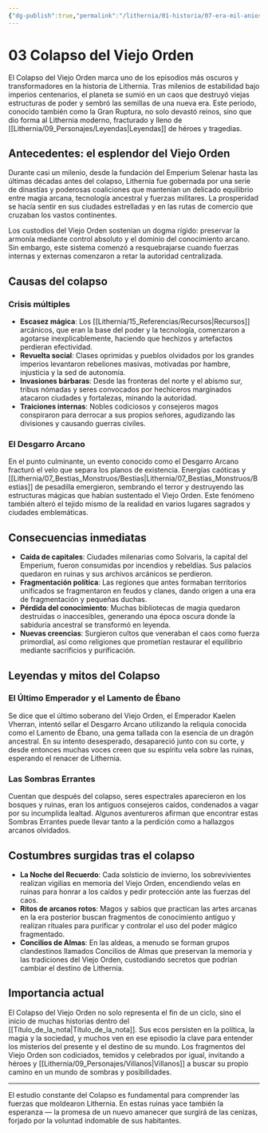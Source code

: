 ```yaml
---
{"dg-publish":true,"permalink":"/lithernia/01-historia/07-era-mil-anios/03-colapso-del-viejo-orden/","title":"Colapso del Viejo Orden","tags":["lithernia","evento-historico"]}
---
```


# 03 Colapso del Viejo Orden

El Colapso del Viejo Orden marca uno de los episodios más oscuros y transformadores en la historia de Lithernia. Tras milenios de estabilidad bajo imperios centenarios, el planeta se sumió en un caos que destruyó viejas estructuras de poder y sembró las semillas de una nueva era. Este periodo, conocido también como la Gran Ruptura, no solo devastó reinos, sino que dio forma al Lithernia moderno, fracturado y lleno de [[Lithernia/09_Personajes/Leyendas\|Leyendas]] de héroes y tragedias.

## Antecedentes: el esplendor del Viejo Orden

Durante casi un milenio, desde la fundación del Emperium Selenar hasta las últimas décadas antes del colapso, Lithernia fue gobernada por una serie de dinastías y poderosas coaliciones que mantenían un delicado equilibrio entre magia arcana, tecnología ancestral y fuerzas militares. La prosperidad se hacía sentir en sus ciudades estrelladas y en las rutas de comercio que cruzaban los vastos continentes.

Los custodios del Viejo Orden sostenían un dogma rígido: preservar la armonía mediante control absoluto y el dominio del conocimiento arcano. Sin embargo, este sistema comenzó a resquebrajarse cuando fuerzas internas y externas comenzaron a retar la autoridad centralizada.

## Causas del colapso

### Crisis múltiples

- **Escasez mágica**: Los [[Lithernia/15_Referencias/Recursos\|Recursos]] arcánicos, que eran la base del poder y la tecnología, comenzaron a agotarse inexplicablemente, haciendo que hechizos y artefactos perdieran efectividad.
- **Revuelta social**: Clases oprimidas y pueblos olvidados por los grandes imperios levantaron rebeliones masivas, motivadas por hambre, injusticia y la sed de autonomía.
- **Invasiones bárbaras**: Desde las fronteras del norte y el abismo sur, tribus nómadas y seres convocados por hechiceros marginados atacaron ciudades y fortalezas, minando la autoridad.
- **Traiciones internas**: Nobles codiciosos y consejeros magos conspiraron para derrocar a sus propios señores, agudizando las divisiones y causando guerras civiles.

### El Desgarro Arcano

En el punto culminante, un evento conocido como el Desgarro Arcano fracturó el velo que separa los planos de existencia. Energías caóticas y [[Lithernia/07_Bestias_Monstruos/Bestias\|Lithernia/07_Bestias_Monstruos/Bestias]] de pesadilla emergieron, sembrando el terror y destruyendo las estructuras mágicas que habían sustentado el Viejo Orden. Este fenómeno también alteró el tejido mismo de la realidad en varios lugares sagrados y ciudades emblemáticas.

## Consecuencias inmediatas

- **Caída de capitales**: Ciudades milenarias como Solvaris, la capital del Emperium, fueron consumidas por incendios y rebeldías. Sus palacios quedaron en ruinas y sus archivos arcánicos se perdieron.
- **Fragmentación política**: Las regiones que antes formaban territorios unificados se fragmentaron en feudos y clanes, dando origen a una era de fragmentación y pequeñas duchas.
- **Pérdida del conocimiento**: Muchas bibliotecas de magia quedaron destruidas o inaccesibles, generando una época oscura donde la sabiduría ancestral se transformó en leyenda.
- **Nuevas creencias**: Surgieron cultos que veneraban el caos como fuerza primordial, así como religiones que prometían restaurar el equilibrio mediante sacrificios y purificación.

## Leyendas y mitos del Colapso

### El Último Emperador y el Lamento de Ébano

Se dice que el último soberano del Viejo Orden, el Emperador Kaelen Vherran, intentó sellar el Desgarro Arcano utilizando la reliquia conocida como el Lamento de Ébano, una gema tallada con la esencia de un dragón ancestral. En su intento desesperado, desapareció junto con su corte, y desde entonces muchas voces creen que su espíritu vela sobre las ruinas, esperando el renacer de Lithernia.

### Las Sombras Errantes

Cuentan que después del colapso, seres espectrales aparecieron en los bosques y ruinas, eran los antiguos consejeros caídos, condenados a vagar por su incumplida lealtad. Algunos aventureros afirman que encontrar estas Sombras Errantes puede llevar tanto a la perdición como a hallazgos arcanos olvidados.

## Costumbres surgidas tras el colapso

- **La Noche del Recuerdo**: Cada solsticio de invierno, los sobrevivientes realizan vigilias en memoria del Viejo Orden, encendiendo velas en ruinas para honrar a los caídos y pedir protección ante las fuerzas del caos.
- **Ritos de arcanos rotos**: Magos y sabios que practican las artes arcanas en la era posterior buscan fragmentos de conocimiento antiguo y realizan rituales para purificar y controlar el uso del poder mágico fragmentado.
- **Concilios de Almas**: En las aldeas, a menudo se forman grupos clandestinos llamados Concilios de Almas que preservan la memoria y las tradiciones del Viejo Orden, custodiando secretos que podrían cambiar el destino de Lithernia.

## Importancia actual

El Colapso del Viejo Orden no solo representa el fin de un ciclo, sino el inicio de muchas historias dentro del [[Título_de_la_nota\|Título_de_la_nota]]. Sus ecos persisten en la política, la magia y la sociedad, y muchos ven en ese episodio la clave para entender los misterios del presente y el destino de su mundo. Los fragmentos del Viejo Orden son codiciados, temidos y celebrados por igual, invitando a héroes y [[Lithernia/09_Personajes/Villanos\|Villanos]] a buscar su propio camino en un mundo de sombras y posibilidades.

---

El estudio constante del Colapso es fundamental para comprender las fuerzas que moldearon Lithernia. En estas ruinas yace también la esperanza — la promesa de un nuevo amanecer que surgirá de las cenizas, forjado por la voluntad indomable de sus habitantes.